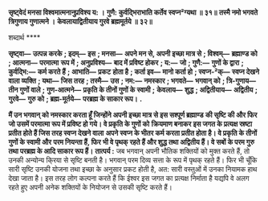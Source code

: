 **सृष्ट्वेदं मनसा विश्वमात्मनानुप्रविश्य य: ।** **गुणै: कुर्वद्भिराभाति कर्तेव स्वप्न²ग्यथा ॥ ३१॥** **तस्मै नमो भगवते त्रिगुणाय गुणात्मने ।** **केवलायाद्वितीयाय गुरवे ब्रह्ममूर्तये ॥ ३२॥** 

शब्दार्थ **** 

**सृष्ट्वा—** **उत्पन्न करके** **; इदम्—** **इस** **; मनसा—** **अपने मन से, अपनी इच्छा मात्र से** **; विश्वम्—** **ब्रह्माण्ड को** **; आत्मना—** **परमात्मा** **रूप में** **; अनुप्रविश्य—** **बाद में प्रविष्ट होकर** **; य:—** **जो** **; गुणै:—** **गुणों के द्वारा** **; कुर्वद्भि:—** **कर्म करते हैं** **; आभाति—** **प्रकट** **होता है** **; कर्ता इव—** **मानो कर्ता हो** **; स्वप्न-²क्—** **स्वप्न देखने वाला व्यक्ति** **; यथा—** **जिस तरह** **; तस्मै—** **उस** **; नम:—** **नमस्कार** **; भगवते—** **भगवान् को** **; त्रि-गुणाय—** **तीन गुणों वाले** **; गुण-आत्मने—** **प्रकृति के तीनों गुणों के स्वामी** **;** **केवलाय—** **शुद्ध** **; अद्वितीयाय—** **अद्वितीय** **; गुरवे—** **गुरु को** **; ब्रह्म-मूर्तये—** **परब्रह्म के साकार रूप।** **.** 

**मैं उन भगवान् को नमस्कार करता हूँ जिन्होंने अपनी इच्छा मात्र से इस सश्पूर्ण ब्रह्माण्ड** **की सृष्टि की और फिर जो उसमें परमात्मा रूप में प्रविष्ट हो गये। वे प्रकृति के गुणों को** **क्रियमाण बनाकर इस जगत के प्रत्यक्ष स्रष्टा प्रतीत होते हैं जिस तरह स्वप्न देखने वाला** **अपने स्वप्न के भीतर कर्म करता प्रतीत होता है। वे प्रकृति के तीनों गुणों के स्वामी और** **परम नियन्ता हैं, फिर भी वे पृथक् रहते हैं और शुद्ध तथा अद्वितीय हैं। वे सबों के परम गुरु** **तथा परब्रह्म के आदि साकार रूप हैं।** **तात्पर्य :** जब भगवान् अपनी भौतिक शक्तियों को मुक्त करते हैं, तो उनकी अन्योन्य कि्रया से सृष्टि बनती है। भगवान् परम दिव्य सत्ता के रूप में पृथक् रहते हैं। फिर भी चूँकि सारी सृष्टि उनकी योजना तथा इच्छा के अनुसार प्रकट होती है, अत: सारी वस्तुओं में उनका नियामक हाथ देखा जाता है। इस तरह लोग कल्पना करते हैं कि ईश्वर इस जगत का प्रत्यक्ष निर्माता है यद्यपि वे अलग रहते हुए अपनी अनेक शक्तियों के नियोजन से उसकी सृष्टि करते हैं।  